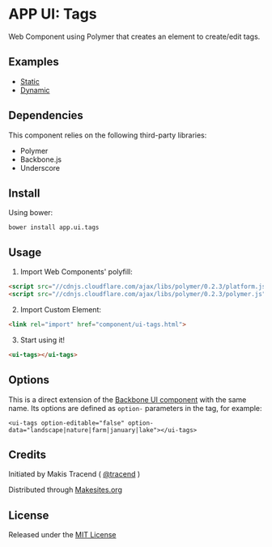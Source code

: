 # APP UI: Tags

Web Component using Polymer that creates an element to create/edit tags.


## Examples

* [Static](http://rawgit.com/app-ui/tags/master/examples/static.html)
* [Dynamic](http://rawgit.com/app-ui/tags/master/examples/dynamic.html)

## Dependencies

This component relies on the following third-party libraries:

* Polymer
* Backbone.js
* Underscore


## Install

Using bower:
```
bower install app.ui.tags
```


## Usage

1. Import Web Components' polyfill:

```html
<script src="//cdnjs.cloudflare.com/ajax/libs/polymer/0.2.3/platform.js"></script>
<script src="//cdnjs.cloudflare.com/ajax/libs/polymer/0.2.3/polymer.js"></script>
```

2. Import Custom Element:

```html
<link rel="import" href="component/ui-tags.html">
```

3. Start using it!

```html
<ui-tags></ui-tags>
```


## Options

This is a direct extension of the [Backbone UI component](http://github.com/backbone-ui/tags) with the same name. Its options are defined as ```option-``` parameters in the tag, for example:
```
<ui-tags option-editable="false" option-data="landscape|nature|farm|january|lake"></ui-tags>
```


## Credits

Initiated by Makis Tracend ( [@tracend](http://github.com/tracend) )

Distributed through [Makesites.org](http://makesites.org)


## License

Released under the [MIT License](http://makesites.org/licenses/MIT)
